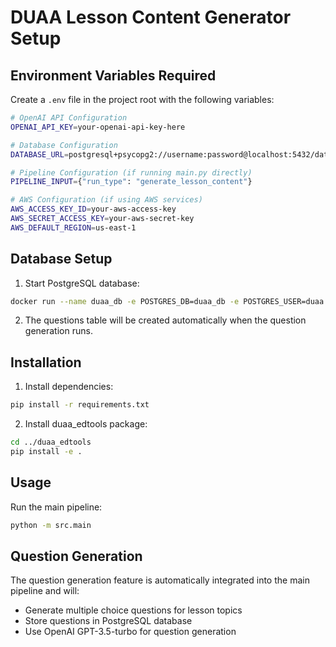 # DUAA Lesson Content Generator Setup

## Environment Variables Required

Create a `.env` file in the project root with the following variables:

```bash
# OpenAI API Configuration
OPENAI_API_KEY=your-openai-api-key-here

# Database Configuration
DATABASE_URL=postgresql+psycopg2://username:password@localhost:5432/database_name

# Pipeline Configuration (if running main.py directly)
PIPELINE_INPUT={"run_type": "generate_lesson_content"}

# AWS Configuration (if using AWS services)
AWS_ACCESS_KEY_ID=your-aws-access-key
AWS_SECRET_ACCESS_KEY=your-aws-secret-key
AWS_DEFAULT_REGION=us-east-1
```

## Database Setup

1. Start PostgreSQL database:
```bash
docker run --name duaa_db -e POSTGRES_DB=duaa_db -e POSTGRES_USER=duaa -e POSTGRES_PASSWORD=your_password -p 5432:5432 -d postgres:latest
```

2. The questions table will be created automatically when the question generation runs.

## Installation

1. Install dependencies:
```bash
pip install -r requirements.txt
```

2. Install duaa_edtools package:
```bash
cd ../duaa_edtools
pip install -e .
```

## Usage

Run the main pipeline:
```bash
python -m src.main
```

## Question Generation

The question generation feature is automatically integrated into the main pipeline and will:
- Generate multiple choice questions for lesson topics
- Store questions in PostgreSQL database
- Use OpenAI GPT-3.5-turbo for question generation
